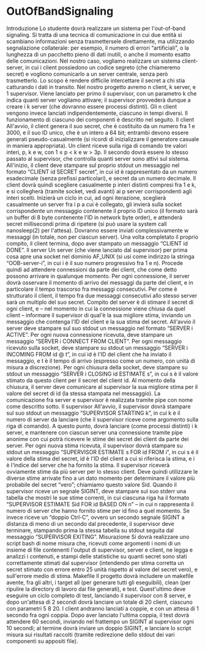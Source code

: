 # OutOfBandSignaling
Introduzione
Lo studente dovrà realizzare un sistema per l'out-of-band signaling. Si tratta di una tecnica di comunicazione
in cui due entità si scambiano informazioni senza trasmettersele direttamente, ma utilizzando segnalazione
collaterale: per esempio, il numero di errori “artificiali”, o la lunghezza di un pacchetto pieno di dati inutili, o
anche il momento esatto delle comunicazioni.
Nel nostro caso, vogliamo realizzare un sistema client-server, in cui i client possiedono un codice segreto
(che chiameremo secret) e vogliono comunicarlo a un server centrale, senza però trasmetterlo. Lo scopo è
rendere difficile intercettare il secret a chi stia catturando i dati in transito.
Nel nostro progetto avremo n client, k server, e 1 supervisor. Viene lanciato per primo il supervisor, con un
parametro k che indica quanti server vogliamo attivare; il supervisor provvederà dunque a creare i k server
(che dovranno essere processi distinti). Gli n client vengono invece lanciati indipendentemente, ciascuno in
tempi diversi. Il funzionamento di ciascuno dei componenti è descritto nel seguito.
Il client
All'avvio, il client genera il suo secret, che è costituito da un numero fra 1 e 3000, e il suo ID unico, che è un
intero a 64 bit; entrambi devono essere generati pseudo-casualmente (si ricordi di inizializzare il generatore
casuale in maniera appropriata). Un client riceve sulla riga di comando tre valori interi, p, k e w, con 1 ≤ p <
k e w > 3p. Il secondo dovrà essere lo stesso passato al supervisor, che controlla quanti server sono attivi sul
sistema.
All'inizio, il client deve stampare sul proprio stdout un messaggio nel formato “CLIENT id SECRET secret”,
in cui id è rappresentato da un numero esadecimale (senza prefissi particolari), e secret da un numero
decimale.
Il client dovrà quindi scegliere casualmente p interi distinti compresi fra 1 e k, e si collegherà (tramite socket,
vedi avanti) ai p server corrispondenti agli interi scelti. Inizierà un ciclo in cui, ad ogni iterazione, sceglierà
casualmente un server fra i p a cui è collegato, gli invierà sulla socket corrispondente un messaggio
contenente il proprio ID unico (il formato sarà un buffer di 8 byte contenente l'ID in network byte order), e
attenderà secret millisecondi prima di ripetere (si può usare la system call nanosleep(2) per l'attesa).
Dovranno essere inviati complessivamente w messaggi (in totale, non per ciascun server). Una volta
completato il proprio compito, il client termina, dopo aver stampato un messaggio “CLIENT id DONE”.
Il server
Un server (che viene lanciato dal supervisor) per prima cosa apre una socket nel dominio AF_UNIX (si usi
come indirizzo la stringa “OOB-server-i”, in cui i è il suo numero progressivo fra 1 e n). Procede quindi ad
attendere connessioni da parte dei client, che come detto possono arrivare in qualunque momento. Per ogni
connessione, il server dovrà osservare il momento di arrivo dei messaggi da parte del client, e in particolare
il tempo trascorso fra messaggi consecutivi. Per come è strutturato il client, il tempo fra due messaggi
consecutivi allo stesso server sarà un multiplo del suo secret. Compito del server è di stimare il secret di ogni
client, e – nel momento in cui la connessione viene chiusa da quel client – informare il supervisor di qual'è la
sua migliore stima, inviando un messaggio che contenga l'ID del client e la sua stima del secret.
All'avvio il server deve stampare sul suo stdout un messaggio nel formato “SERVER i ACTIVE”. Per ogni
nuova connessione ricevuta, deve stampare un messaggio “SERVER i CONNECT FROM CLIENT”. Per
ogni messaggio ricevuto sulla socket, deve stampare su stdout un messaggio “SERVER i INCOMING
FROM id @ t”, in cui id è l'ID del client che ha inviato il messaggio, e t è il tempo di arrivo (espresso come
un numero, con unità di misura a discrezione). Per ogni chiusura della socket, deve stampare su stdout un
messaggio “SERVER i CLOSING id ESTIMATE s”, in cui s è il valore stimato da questo client per il secret
del client id.
Al momento della chiusura, il server deve comunicare al supervisor la sua migliore stima per il valore del
secret di id (la stessa stampata nel messaggio). La comunicazione fra server e supervisor è realizzata tramite
pipe con nome come descritto sotto.
Il supervisor
All'avvio, il supervisor dovrà stampare sul suo stdout un messaggio “SUPERVISOR STARTING k”, in cui k
è il numero di server da lanciare (che il supervisor riceve come argomento sulla riga di comando).
A questo punto, dovrà lanciare (come processi distinti) i k server, e mantenere con ciascun server una
connessione tramite pipe anonime con cui potrà ricevere le stime dei secret dei client da parte dei server. Per
ogni nuova stima ricevuta, il supervisor dovrà stampare su stdout un messaggio “SUPERVISOR ESTIMATE
s FOR id FROM i”, in cui s è il valore della stima del secret, id è l'ID del client a cui si riferisca la stima, e i
è l'indice del server che ha fornito la stima.
Il supervisor riceverà ovviamente stime da più server per lo stesso client. Deve quindi utilizzare le diverse
stime arrivate fino a un dato momento per determinare il valore più probabile del secret “vero”; chiamiamo
questo valore Sid. Quando il supervisor riceve un segnale SIGINT, deve stampare sul suo stderr una tabella
che mostri le sue stime correnti, in cui ciascuna riga ha il formato “SUPERVISOR ESTIMATE Sid FOR id
BASED ON n” – in cui n rappresenta il numero di server che hanno fornito stime per id fino a quel
momento. Se invece riceve un “doppio Ctrl-C”, ovvero un secondo segnale SIGINT a distanza di meno di un
secondo dal precedente, il supervisor deve terminare, stampando prima la stessa tabella su stdout seguita dal
messaggio “SUPERVISOR EXITING”.
Misurazione
Si dovrà realizzare uno script bash di nome misura che, ricevuti come argomenti i nomi di un insieme di file
contenenti l'output di supervisor, server e client, ne legga e analizzi i contenuti, e stampi delle statistiche su
quanti secret sono stati correttamente stimati dal supervisor (intendendo per stima corretta un secret stimato
con errore entro 25 unità rispetto al valore del secret vero), e sull'errore medio di stima.
Makefile
Il progetto dovrà includere un makefile avente, fra gli altri, i target all (per generare tutti gli eseguibili),
clean (per ripulire la directory di lavoro dai file generati), e test. Quest'ultimo deve eseguire un ciclo
completo di test, lanciando il supervisor con 8 server, e dopo un'attesa di 2 secondi dovrà lanciare un totale di
20 client, ciascuno con parametri 5 8 20. I client andranno lanciati a coppie, e con un attesa di 1 secondo fra
ogni coppia.
Dopo aver lanciato l'ultima coppia, il test dovrà attendere 60 secondi, inviando nel frattempo un SIGINT al
supervisor ogni 10 secondi; al termine dovrà inviare un doppio SIGINT, e lanciare lo script misura sui
risultati raccolti (tramite redirezione dello stdout dei vari componenti su appositi file).
